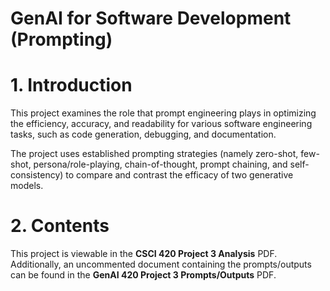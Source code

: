 # GenAI for Software Development (Prompting)

# **1. Introduction**  
This project examines the role that prompt engineering plays in optimizing the efficiency, accuracy, and readability for various software engineering tasks, such as code generation, debugging, and documentation.


The project uses established prompting strategies (namely zero-shot, few-shot, persona/role-playing, chain-of-thought, prompt chaining, and self-consistency) to compare and contrast the efficacy of two generative models.

# **2. Contents**  

This project is viewable in the **CSCI 420 Project 3 Analysis** PDF. Additionally, an uncommented document containing the prompts/outputs can be found in the **GenAI 420 Project 3 Prompts/Outputs** PDF.

